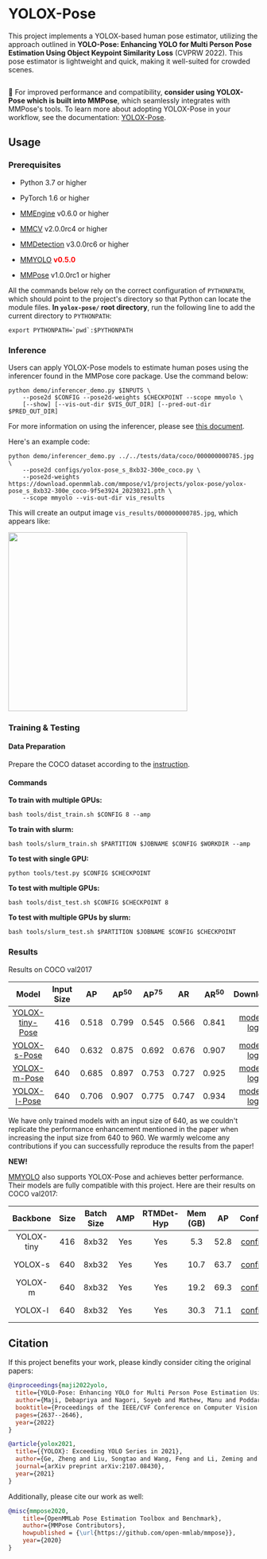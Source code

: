 # YOLOX-Pose

This project implements a YOLOX-based human pose estimator, utilizing the approach outlined in **YOLO-Pose: Enhancing YOLO for Multi Person Pose Estimation Using Object Keypoint Similarity Loss** (CVPRW 2022). This pose estimator is lightweight and quick, making it well-suited for crowded scenes.

<img src="https://user-images.githubusercontent.com/26127467/226655503-3cee746e-6e42-40be-82ae-6e7cae2a4c7e.jpg" alt><br>

📌 For improved performance and compatibility, **consider using YOLOX-Pose which is built into MMPose**, which seamlessly integrates with MMPose's tools. To learn more about adopting YOLOX-Pose in your workflow, see the documentation: [YOLOX-Pose](/configs/body_2d_keypoint/yoloxpose/README.md).

## Usage

### Prerequisites

- Python 3.7 or higher

- PyTorch 1.6 or higher

- [MMEngine](https://github.com/open-mmlab/mmengine) v0.6.0 or higher

- [MMCV](https://github.com/open-mmlab/mmcv) v2.0.0rc4 or higher

- [MMDetection](https://github.com/open-mmlab/mmdetection) v3.0.0rc6 or higher

- [MMYOLO](https://github.com/open-mmlab/mmyolo) <span style="color:red"> **v0.5.0**</span>

- [MMPose](https://github.com/open-mmlab/mmpose) v1.0.0rc1 or higher

All the commands below rely on the correct configuration of `PYTHONPATH`, which should point to the project's directory so that Python can locate the module files. **In `yolox-pose/` root directory**, run the following line to add the current directory to `PYTHONPATH`:

```shell
export PYTHONPATH=`pwd`:$PYTHONPATH
```

### Inference

Users can apply YOLOX-Pose models to estimate human poses using the inferencer found in the MMPose core package. Use the command below:

```shell
python demo/inferencer_demo.py $INPUTS \
    --pose2d $CONFIG --pose2d-weights $CHECKPOINT --scope mmyolo \
    [--show] [--vis-out-dir $VIS_OUT_DIR] [--pred-out-dir $PRED_OUT_DIR]
```

For more information on using the inferencer, please see [this document](https://mmpose.readthedocs.io/en/latest/user_guides/inference.html#out-of-the-box-inferencer).

Here's an example code:

```shell
python demo/inferencer_demo.py ../../tests/data/coco/000000000785.jpg \
    --pose2d configs/yolox-pose_s_8xb32-300e_coco.py \
    --pose2d-weights https://download.openmmlab.com/mmpose/v1/projects/yolox-pose/yolox-pose_s_8xb32-300e_coco-9f5e3924_20230321.pth \
    --scope mmyolo --vis-out-dir vis_results
```

This will create an output image `vis_results/000000000785.jpg`, which appears like:

<img src="https://user-images.githubusercontent.com/26127467/226552585-19b91294-9751-4599-98e7-5dae071a1761.jpg" height="360px" alt><br>

### Training & Testing

#### Data Preparation

Prepare the COCO dataset according to the [instruction](https://mmpose.readthedocs.io/en/latest/dataset_zoo/2d_body_keypoint.html#coco).

#### Commands

**To train with multiple GPUs:**

```shell
bash tools/dist_train.sh $CONFIG 8 --amp
```

**To train with slurm:**

```shell
bash tools/slurm_train.sh $PARTITION $JOBNAME $CONFIG $WORKDIR --amp
```

**To test with single GPU:**

```shell
python tools/test.py $CONFIG $CHECKPOINT
```

**To test with multiple GPUs:**

```shell
bash tools/dist_test.sh $CONFIG $CHECKPOINT 8
```

**To test with multiple GPUs by slurm:**

```shell
bash tools/slurm_test.sh $PARTITION $JOBNAME $CONFIG $CHECKPOINT
```

### Results

Results on COCO val2017

|                              Model                              | Input Size |  AP   | AP<sup>50</sup> | AP<sup>75</sup> |  AR   | AR<sup>50</sup> |                                 Download                                 |
| :-------------------------------------------------------------: | :--------: | :---: | :-------------: | :-------------: | :---: | :-------------: | :----------------------------------------------------------------------: |
| [YOLOX-tiny-Pose](./configs/yolox-pose_tiny_4xb64-300e_coco.py) |    416     | 0.518 |      0.799      |      0.545      | 0.566 |      0.841      | [model](https://download.openmmlab.com/mmpose/v1/projects/yolox-pose/yolox-pose_tiny_4xb64-300e_coco-c47dd83b_20230321.pth) \| [log](https://download.openmmlab.com/mmpose/v1/projects/yolox-pose/yolox-pose_tiny_4xb64-300e_coco_20230321.json) |
|    [YOLOX-s-Pose](./configs/yolox-pose_s_8xb32-300e_coco.py)    |    640     | 0.632 |      0.875      |      0.692      | 0.676 |      0.907      | [model](https://download.openmmlab.com/mmpose/v1/projects/yolox-pose/yolox-pose_s_8xb32-300e_coco-9f5e3924_20230321.pth) \| [log](https://download.openmmlab.com/mmpose/v1/projects/yolox-pose/yolox-pose_s_8xb32-300e_coco_20230321.json) |
|    [YOLOX-m-Pose](./configs/yolox-pose_m_4xb64-300e_coco.py)    |    640     | 0.685 |      0.897      |      0.753      | 0.727 |      0.925      | [model](https://download.openmmlab.com/mmpose/v1/projects/yolox-pose/yolox-pose_m_4xb64-300e_coco-cbd11d30_20230321.pth) \| [log](https://download.openmmlab.com/mmpose/v1/projects/yolox-pose/yolox-pose_m_4xb64-300e_coco_20230321.json) |
|    [YOLOX-l-Pose](./configs/yolox-pose_l_4xb64-300e_coco.py)    |    640     | 0.706 |      0.907      |      0.775      | 0.747 |      0.934      | [model](https://download.openmmlab.com/mmpose/v1/projects/yolox-pose/yolox-pose_l_4xb64-300e_coco-122e4cf8_20230321.pth) \| [log](https://download.openmmlab.com/mmpose/v1/projects/yolox-pose/yolox-pose_l_4xb64-300e_coco_20230321.json) |

We have only trained models with an input size of 640, as we couldn't replicate the performance enhancement mentioned in the paper when increasing the input size from 640 to 960. We warmly welcome any contributions if you can successfully reproduce the results from the paper!

**NEW!**

[MMYOLO](https://github.com/open-mmlab/mmyolo/blob/dev/configs/yolox/README.md#yolox-pose) also supports YOLOX-Pose and achieves better performance. Their models are fully compatible with this project. Here are their results on COCO val2017:

|  Backbone  | Size | Batch Size | AMP | RTMDet-Hyp | Mem (GB) |  AP  |                                   Config                                   |                                   Download                                    |
| :--------: | :--: | :--------: | :-: | :--------: | :------: | :--: | :------------------------------------------------------------------------: | :---------------------------------------------------------------------------: |
| YOLOX-tiny | 416  |   8xb32    | Yes |    Yes     |   5.3    | 52.8 | [config](https://github.com/open-mmlab/mmyolo/blob/dev/configs/yolox/pose/yolox-pose_tiny_8xb32-300e-rtmdet-hyp_coco.py) | [model](https://download.openmmlab.com/mmyolo/v0/yolox/pose/yolox-pose_tiny_8xb32-300e-rtmdet-hyp_coco/yolox-pose_tiny_8xb32-300e-rtmdet-hyp_coco_20230427_080351-2117af67.pth) \| [log](https://download.openmmlab.com/mmyolo/v0/yolox/pose/yolox-pose_tiny_8xb32-300e-rtmdet-hyp_coco/yolox-pose_tiny_8xb32-300e-rtmdet-hyp_coco_20230427_080351.log.json) |
|  YOLOX-s   | 640  |   8xb32    | Yes |    Yes     |   10.7   | 63.7 | [config](https://github.com/open-mmlab/mmyolo/blob/dev/configs/yolox/pose/yolox-pose_s_8xb32-300e-rtmdet-hyp_coco.py) | [model](https://download.openmmlab.com/mmyolo/v0/yolox/pose/yolox-pose_s_8xb32-300e-rtmdet-hyp_coco/yolox-pose_s_8xb32-300e-rtmdet-hyp_coco_20230427_005150-e87d843a.pth) \| [log](https://download.openmmlab.com/mmyolo/v0/yolox/pose/yolox-pose_s_8xb32-300e-rtmdet-hyp_coco/yolox-pose_s_8xb32-300e-rtmdet-hyp_coco_20230427_005150.log.json) |
|  YOLOX-m   | 640  |   8xb32    | Yes |    Yes     |   19.2   | 69.3 | [config](https://github.com/open-mmlab/mmyolo/blob/dev/configs/yolox/pose/yolox-pose_m_8xb32-300e-rtmdet-hyp_coco.py) | [model](https://download.openmmlab.com/mmyolo/v0/yolox/pose/yolox-pose_m_8xb32-300e-rtmdet-hyp_coco/yolox-pose_m_8xb32-300e-rtmdet-hyp_coco_20230427_094024-bbeacc1c.pth) \| [log](https://download.openmmlab.com/mmyolo/v0/yolox/pose/yolox-pose_m_8xb32-300e-rtmdet-hyp_coco/yolox-pose_m_8xb32-300e-rtmdet-hyp_coco_20230427_094024.log.json) |
|  YOLOX-l   | 640  |   8xb32    | Yes |    Yes     |   30.3   | 71.1 | [config](https://github.com/open-mmlab/mmyolo/blob/dev/configs/yolox/pose/yolox-pose_l_8xb32-300e-rtmdet-hyp_coco.py) | [model](https://download.openmmlab.com/mmyolo/v0/yolox/pose/yolox-pose_l_8xb32-300e-rtmdet-hyp_coco/yolox-pose_l_8xb32-300e-rtmdet-hyp_coco_20230427_041140-82d65ac8.pth) \| [log](https://download.openmmlab.com/mmyolo/v0/yolox/pose/yolox-pose_l_8xb32-300e-rtmdet-hyp_coco/yolox-pose_l_8xb32-300e-rtmdet-hyp_coco_20230427_041140.log.json) |

## Citation

If this project benefits your work, please kindly consider citing the original papers:

```bibtex
@inproceedings{maji2022yolo,
  title={YOLO-Pose: Enhancing YOLO for Multi Person Pose Estimation Using Object Keypoint Similarity Loss},
  author={Maji, Debapriya and Nagori, Soyeb and Mathew, Manu and Poddar, Deepak},
  booktitle={Proceedings of the IEEE/CVF Conference on Computer Vision and Pattern Recognition},
  pages={2637--2646},
  year={2022}
}
```

```bibtex
@article{yolox2021,
  title={{YOLOX}: Exceeding YOLO Series in 2021},
  author={Ge, Zheng and Liu, Songtao and Wang, Feng and Li, Zeming and Sun, Jian},
  journal={arXiv preprint arXiv:2107.08430},
  year={2021}
}
```

Additionally, please cite our work as well:

```bibtex
@misc{mmpose2020,
    title={OpenMMLab Pose Estimation Toolbox and Benchmark},
    author={MMPose Contributors},
    howpublished = {\url{https://github.com/open-mmlab/mmpose}},
    year={2020}
}
```
